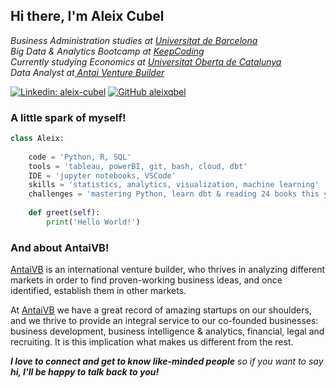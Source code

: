 <h2> Hi there, I'm Aleix Cubel </h2>

<p><em> Business Administration studies at <a href="https://www.ub.edu/web/portal/en/">Universitat de Barcelona </a>
</br> Big Data & Analytics Bootcamp at <a href="https://keepcoding.io/"> KeepCoding </a>
</br> Currently studying Economics at <a href="https://www.uoc.edu/portal/en/index.html"> Universitat Oberta de Catalunya </a>
</br> Data Analyst at<a href="http://www.antaivb.com/"> Antai Venture Builder</a>
</em></p>


[![Linkedin: aleix-cubel](https://img.shields.io/badge/-aleix-cubel-blue?style=flat-square&logo=Linkedin&logoColor=white&link=https://www.linkedin.com/in/aleix-cubel/)](https://www.linkedin.com/in/aleix-cubel/)
[![GitHub aleixqbel](https://img.shields.io/github/followers/AleixQbel?label=follow&style=social)](https://github.com/AleixQbel)


### A little spark of myself!  

```python
class Aleix: 
    
    code = 'Python, R, SQL'
    tools = 'tableau, powerBI, git, bash, cloud, dbt'
    IDE = 'jupyter notebooks, VSCode'
    skills = 'statistics, analytics, visualization, machine learning'
    challenges = 'mastering Python, learn dbt & reading 24 books this year'
        
    def greet(self):
        print('Hello World!')
```


### And about AntaiVB!



[AntaiVB](http://www.antaivb.com/) is an international venture builder, who thrives in analyzing different markets in order to find proven-working business ideas, and once identified, establish them in other markets.


At [AntaiVB](http://www.antaivb.com/) we have a great record of amazing startups on our shoulders, and we thrive to provide an integral service to our co-founded businesses: business development, business intelligence & analytics, financial, legal and recruiting. It is this implication what makes us different from the rest.


<em><b>I love to connect and get to know like-minded people</b> so if you want to say <b>hi, I'll be happy to talk back to you!</b></em>

